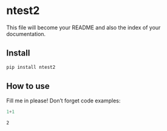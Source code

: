 ntest2
================

<!-- WARNING: THIS FILE WAS AUTOGENERATED! DO NOT EDIT! -->

This file will become your README and also the index of your
documentation.

## Install

``` sh
pip install ntest2
```

## How to use

Fill me in please! Don’t forget code examples:

``` python
1+1
```

    2
